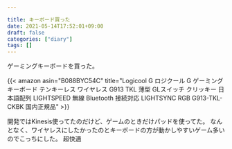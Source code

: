 ```yaml
---

title: キーボード買った
date: 2021-05-14T17:52:01+09:00
draft: false
categories: ["diary"]
tags: []
---
```


ゲーミングキーボードを買った。

{{< amazon asin="B088BYC54C" title="Logicool G ロジクール G ゲーミングキーボード テンキーレス ワイヤレス G913 TKL 薄型 GLスイッチ クリッキー 日本語配列 LIGHTSPEED 無線 Bluetooth 接続対応 LIGHTSYNC RGB G913-TKL-CKBK 国内正規品" >}}

開発ではKinesis使ってたのだけど、ゲームのときだけパッドを使ってた。
なんとなく、ワイヤレスにしたかったのとキーボードの方が動かしやすいゲーム多いのでこっちにした。
超快適

